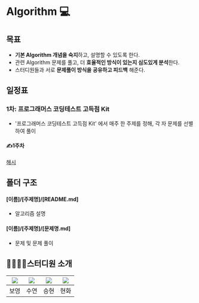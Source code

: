 # Algorithm  💻 #
## 목표

- **기본 Algorithm 개념을 숙지**하고, 설명할 수 있도록 한다.
- 관련 Algorithm 문제를 풀고, 더 **효율적인 방식이 있는지 심도있게 분석**한다.
- 스터디원들과 서로 **문제풀이 방식을 공유하고 피드백** 해준다.

## 일정표

### 1차: 프로그래머스 코딩테스트 고득점 Kit
- '프로그래머스 코딩테스트 고득점 Kit' 에서 매주 한 주제를 정해, 각 자 문제를 선별하여 풀이
 #### ✍1주차 
[해시](https://school.programmers.co.kr/learn/courses/30/parts/12077)


## 폴더 구조
#### [이름]/[주제명]/[README.md]
  - 알고리즘 설명
#### [이름]/[주제명]/[문제명.md]
  - 문제 및 문제 풀이

## 👩‍💼👩‍💻스터디원 소개

|[![](https://github.com/BoyoungHyeon.png?width=200px)](https://github.com/BoyoungHyeon)|[![](https://github.com/suyeonChoi7807.png?width=200px)](https://github.com/suyeonChoi7807) |[![](https://github.com/kaily22.png?width=200px)](https://github.com/kaily22) | [![](https://github.com/crunky78.png?width=200px)](https://github.com/crunky78)|
|:---:|:---:|:---:|:---:|
| 보영 | 수연 | 승현 | 현화 |


